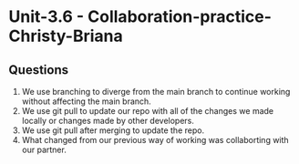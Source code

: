 # Unit-3.6 - Collaboration-practice-Christy-Briana
## Questions
1. We use branching to diverge from the main branch to continue working without affecting the main branch.
2. We use git pull to update our repo with all of the changes we made locally or changes made by other developers.
3. We use git pull after merging to update the repo.
4. What changed from our previous way of working was collaborting with our partner.